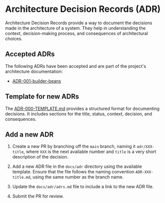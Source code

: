 # Architecture Decision Records (ADR)

Architecture Decision Records provide a way to document the decisions
made in the architecture of a system. They help in understanding the context, 
decision-making process, and consequences of architectural choices.

## Accepted ADRs

The following ADRs have been accepted and are part of the project's architecture
documentation:

- [ADR-001-builder-beans](./ADR-001-builder-beans)

## Template for new ADRs

The [ADR-000-TEMPLATE.md](ADR-000-TEMPLATE.md) provides a structured format for 
documenting decisions. It includes sections for the title, status, context, 
decision, and consequences.

## Add a new ADR

1. Create a new PR by branching off the `main` branch, naming it
   `adr/XXX-title`, where `XXX` is the next available number and `title` is a
   very short description of the decision.

2. Add a new ADR file in the `docs/adr` directory using the available template.
   Ensure that the file follows the naming convention `ADR-XXX-title.md`, using
   the same number as the branch name.

3. Update the `docs/adr/adrs.md` file to include a link to the new ADR file.

4. Submit the PR for review.
